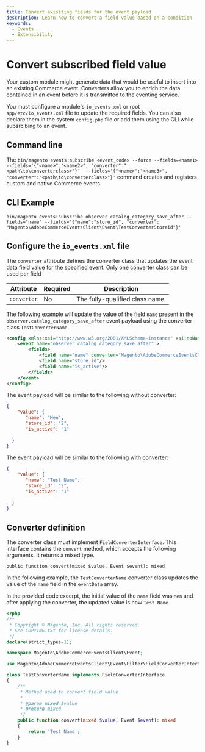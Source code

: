 ```yaml
---
title: Convert exisiting fields for the event payload
description: Learn how to convert a field value based on a condition
keywords:
  - Events
  - Extensibility
---
```


# Convert subscribed field value

Your custom module might generate data that would be useful to insert into an existing Commerce event. Converters allow you to enrich the data contained in an event before it is transmitted to the eventing service. 

<InlineAlert variant="info" slots="text"/>

You must configure a module's `io_events.xml` or root `app/etc/io_events.xml` file to update the required fields. You can also declare them in the system `config.php` file or add them using the CLI while subsrcibing to an event.

## Command line

The `bin/magento events:subscribe <event_code> --force --fields=<name1> --fields='{"<name>":"<name2>", "converter":"<path\to\converterclass>"}'  --fields='{"<name>":"<name3>", "converter":"<path\to\converterclass>"}'` command creates and registers custom and native Commerce events.

## CLI Example
`bin/magento events:subscribe observer.catalog_category_save_after --fields="name" --fields='{"name":"store_id", "converter": "Magento\AdobeCommerceEventsClient\Event\TestConverterStoreid"}'`

## Configure the `io_events.xml` file

The `converter` attribute defines the converter class that updates the event data field value for the specified event. Only one converter class can be used per field

Attribute | Required | Description
--- | --- | ---
`converter` | No | The fully-qualified class name.


The following example will update the value of the field `name` present in the `observer.catalog_category_save_after` event payload using the converter class `TestConverterName`.

```xml
<config xmlns:xsi="http://www.w3.org/2001/XMLSchema-instance" xsi:noNamespaceSchemaLocation="urn:magento:module-commerce-events-client/etc/io_events.xsd">
    <event name="observer.catalog_category_save_after" >
        <fields>
            <field name="name" converter="Magento\AdobeCommerceEventsClient\Event\TestConverterName"/>
            <field name="store_id"/>
            <field name="is_active"/>
        </fields>
    </event>
</config>
```

The event payload will be similar to the following without converter:

```json
{
    "value": {
       "name": "Men",
       "store_id": "2",
       "is_active": "1"
       
  }
}
```
The event payload will be similar to the following with converter:

```json
{
    "value": {
       "name": "Test Name",
       "store_id": "2",
       "is_active": "1"
       
  }
}
```
## Converter definition

The converter class must implement `FieldConverterInterface`. This interface contains the `convert` method, which accepts the following arguments. It returns a mixed type.

`public function convert(mixed $value, Event $event): mixed`

In the following example, the `TestConverterName` converter class updates the value of the `name` field in the `eventData` array.

In the provided code excerpt, the initial value of the `name` field was `Men` and after applying the converter, the updated value is now `Test Name`
```php
<?php
/**
 * Copyright © Magento, Inc. All rights reserved.
 * See COPYING.txt for license details.
 */
declare(strict_types=1);

namespace Magento\AdobeCommerceEventsClient\Event;

use Magento\AdobeCommerceEventsClient\Event\Filter\FieldConverterInterface;

class TestConverterName implements FieldConverterInterface
{
    /**
     * Method used to convert field value
     *
     * @param mixed $value
     * @return mixed
     */
    public function convert(mixed $value, Event $event): mixed
    {
        return 'Test Name';
    }
}
```
